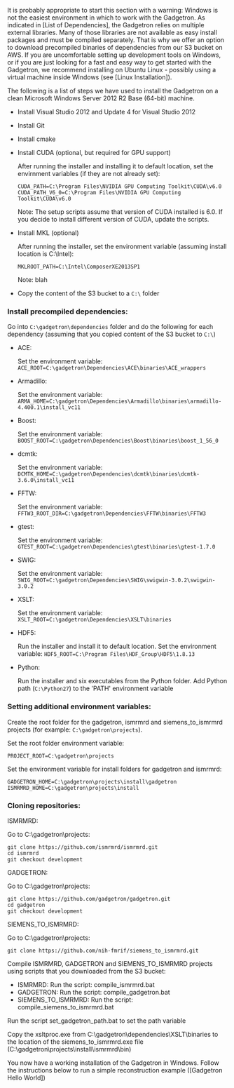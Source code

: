 It is probably appropriate to start this section with a warning: Windows is not the easiest environment in which to work with the Gadgetron. As indicated in [List of Dependencies], the Gadgetron relies on multiple external libraries. Many of those libraries are not available as easy install packages and must be compiled separately. That is why we offer an option to download precompiled binaries of dependencies from our S3 bucket on AWS. If you are uncomfortable setting up development tools on Windows, or if you are just looking for a fast and easy way to get started with the Gadgetron, we recommend installing on Ubuntu Linux - possibly using a virtual machine inside Windows (see [Linux Installation]).

The following is a list of steps we have used to install the Gadgetron on a clean Microsoft Windows Server 2012 R2 Base (64-bit) machine. 

- Install Visual Studio 2012 and Update 4 for Visual Studio 2012

- Install Git

- Install cmake

- Install CUDA (optional, but required for GPU support)

    After running the installer and installing it to default location, set the envirnment variables (if they are not already set):

    ```CUDA_PATH=C:\Program Files\NVIDIA GPU Computing Toolkit\CUDA\v6.0```
    ```CUDA_PATH_V6_0=C:\Program Files\NVIDIA GPU Computing Toolkit\CUDA\v6.0```

    Note: The setup scripts assume that version of CUDA installed is 6.0. If you decide to install different version of CUDA, update the scripts.

- Install MKL (optional)

    After running the installer, set the environment variable (assuming install location is C:\Intel):

    ```MKLROOT_PATH=C:\Intel\ComposerXE2013SP1```

    Note: blah

- Copy the content of the S3 bucket to a ```C:\``` folder

### Install precompiled dependencies:

Go into ```C:\gadgetron\dependencies``` folder and do the following for each dependency (assuming that you copied content of the S3 bucket to ```C:\```)

- ACE:

    Set the environment variable: ```ACE_ROOT=C:\gadgetron\Dependencies\ACE\binaries\ACE_wrappers```

- Armadillo:

    Set the environment variable: ```ARMA_HOME=C:\gadgetron\Dependencies\Armadillo\binaries\armadillo-4.400.1\install_vc11```

- Boost:

    Set the environment variable: ```BOOST_ROOT=C:\gadgetron\Dependencies\Boost\binaries\boost_1_56_0```

- dcmtk:

    Set the environment variable: ```DCMTK_HOME=C:\gadgetron\Dependencies\dcmtk\binaries\dcmtk-3.6.0\install_vc11```

- FFTW:

    Set the environment variable: ```FFTW3_ROOT_DIR=C:\gadgetron\Dependencies\FFTW\binaries\FFTW3```

- gtest:

    Set the environment variable: ```GTEST_ROOT=C:\gadgetron\Dependencies\gtest\binaries\gtest-1.7.0```

- SWIG:

    Set the environment variable: ```SWIG_ROOT=C:\gadgetron\Dependencies\SWIG\swigwin-3.0.2\swigwin-3.0.2```

- XSLT:

    Set the environment variable: ```XSLT_ROOT=C:\gadgetron\Dependencies\XSLT\binaries```

- HDF5:

    Run the installer and install it to default location.
    Set the environment variable: ```HDF5_ROOT=C:\Program Files\HDF_Group\HDF5\1.8.13```

- Python:

    Run the installer and six executables from the Python folder.
    Add Python path (```C:\Python27```) to the 'PATH' environment variable


### Setting additional environment variables:

Create the root folder for the gadgetron, ismrmrd and siemens_to_ismrmrd projects 
(for example: ```C:\gadgetron\projects```).

Set the root folder environment variable:
 
```PROJECT_ROOT=C:\gadgetron\projects```

Set the environment variable for install folders for gadgetron and ismrmrd:

```GADGETRON_HOME=C:\gadgetron\projects\install\gadgetron```
```ISMRMRD_HOME=C:\gadgetron\projects\install```

### Cloning repositories:

ISMRMRD:

Go to C:\gadgetron\projects:
```
git clone https://github.com/ismrmrd/ismrmrd.git
cd ismrmrd
git checkout development
```
GADGETRON:

Go to C:\gadgetron\projects:
```
git clone https://github.com/gadgetron/gadgetron.git
cd gadgetron
git checkout development
```
SIEMENS_TO_ISMRMRD:

Go to C:\gadgetron\projects:
```
git clone https://github.com/nih-fmrif/siemens_to_ismrmrd.git
```
Compile ISMRMRD, GADGETRON and SIEMENS_TO_ISMRMRD projects using scripts that you downloaded from the S3 bucket:
- ISMRMRD: Run the script: compile_ismrmrd.bat
- GADGETRON: Run the script: compile_gadgetron.bat
- SIEMENS_TO_ISMRMRD: Run the script: compile_siemens_to_ismrmrd.bat

Run the script set_gadgetron_path.bat to set the path variable

Copy the xsltproc.exe from C:\gadgetron\dependencies\XSLT\binaries to the location of the siemens_to_ismrmrd.exe file (C:\gadgetron\projects\install\ismrmrd\bin)

You now have a working installation of the Gadgetron in Windows. Follow the instructions below to run a simple reconstruction example ([Gadgetron Hello World])